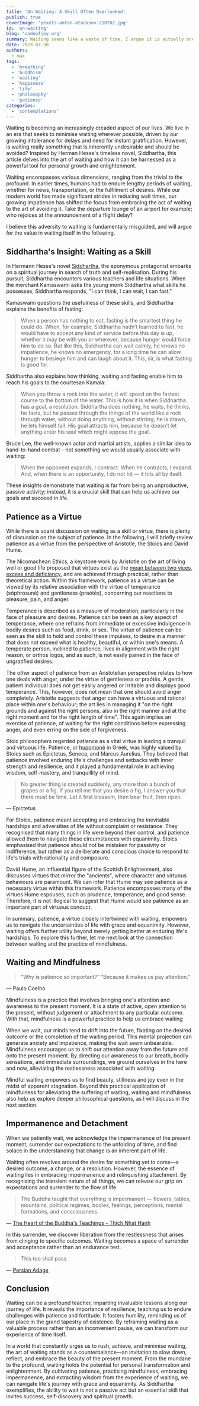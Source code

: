 ```yaml
---
title: 'On Waiting: A Skill Often Overlooked'
publish: true
coverImage: 'pexels-anton-atanasov-210782.jpg'
id: 'on-waiting'
blog: 'codeofjoy.org'
summary: Waiting seems like a waste of time. I argue it is actually one of the most powerful things we can learn.
date: 2023-07-30
authors:
  - max
tags:
  - 'breathing'
  - 'buddhism'
  - 'waiting'
  - 'happiness'
  - 'life'
  - 'philosophy'
  - 'patience'
categories:
  - 'contemplations'
---
```


Waiting is becoming an increasingly dreaded aspect of our lives. We live in an era that seeks to minimise waiting wherever possible, driven by our growing intolerance for delays and need for instant gratification. However, is waiting really something that is inherently undesirable and should be avoided? Inspired by Herman Hesse's timeless novel, Siddhartha, this article delves into the art of waiting and how it can be harnessed as a powerful tool for personal growth and enlightenment.

Waiting encompasses various dimensions, ranging from the trivial to the profound. In earlier times, humans had to endure lengthy periods of waiting, whether for news, transportation, or the fulfilment of desires. While our modern world has made significant strides in reducing wait times, our growing impatience has shifted the focus from embracing the act of waiting to the art of avoiding it. Take the departure lounge of an airport for example; who rejoices at the announcement of a flight delay? 

I believe this adversity to waiting is fundamentally misguided, and will argue for the value in waiting itself in the following.

## Siddhartha's Insight: Waiting as a Skill

In Hermann Hesse's novel [Siddhartha](https://en.wikipedia.org/wiki/Siddhartha_(novel)), the eponymous protagonist embarks on a spiritual journey in search of truth and self-realisation. During his pursuit, Siddhartha encounters various teachers and life situations. When the merchant Kamaswami asks the young monk Siddhartha what skills he possesses, Siddhartha responds, "I can think, I can wait, I can fast."

Kamaswami questions the usefulness of these skills, and Siddhartha explains the benefits of fasting:

>When a person has nothing to eat, fasting is the smartest thing he could do. When, for example, Siddhartha hadn’t learned to fast, he would have to accept any kind of service before this day is up, whether it may be with you or wherever, because hunger would force him to do so. But like this, Siddhartha can wait calmly, he knows no impatience, he knows no emergency, for a long time he can allow hunger to besiege him and can laugh about it. This, sir, is what fasting is good for.

Siddhartha also explains how thinking, waiting and fasting enable him to reach his goals to the courtesan Kamala:

> When you throw a rock into the water, it will speed on the fastest course to the bottom of the water. This is how it is when Siddhartha has a goal, a resolution. Siddhartha does nothing, he waits, he thinks, he fasts, but he passes through the things of the world like a rock through water, without doing anything, without stirring; he is drawn, he lets himself fall. His goal attracts him, because he doesn’t let anything enter his soul which might oppose the goal.

Bruce Lee, the well-known actor and martial artists, applies a similar idea to hand-to-hand combat - not something we would usually associate with waiting:

> When the opponent expands, I contract. When he contracts, I expand. And, when there is an opportunity, I do not hit — it hits all by itself.

These insights demonstrate that waiting is far from being an unproductive, passive activity; instead, it is a crucial skill that can help us achieve our goals and succeed in life.

## Patience as a Virtue

While there is scant discussion on waiting as a skill or virtue, there is plenty of discussion on the subject of patience. In the following, I will briefly review patience as a virtue from the perspective of Aristotle, the Stoics and David Hume.

The Nicomachean Ethics, a keystone work by Aristotle on the art of living well or good life proposed that virtues exist as the [mean between two vices, excess and deficiency](https://medium.com/practical-rationality/aristotles-strangely-restrictive-virtue-of-temperance-abef60f0ddcb), and are achieved through practical, rather than theoretical action. Within this framework, patience as a virtue can be viewed by its relative association with the virtue of temperance (sōphrosunē) and gentleness (praótēs), concerning our reactions to pleasure, pain, and anger.

Temperance is described as a measure of moderation, particularly in the face of pleasure and desires. Patience can be seen as a key aspect of temperance, where one refrains from immediate or excessive indulgence in bodily desires such as food, drink, or sex. The virtue of patience can be seen as the skill to hold and control these impulses, to desire in a manner that does not exceed what is healthy, beautiful, or within one's means. A temperate person, inclined to patience, lives in alignment with the right reason, or orthos logos, and as such, is not easily pained in the face of ungratified desires.

The other aspect of patience from an Aristotelian perspective relates to how one deals with anger, under the virtue of gentleness or praótēs. A gentle, patient individual does not get easily angered or irritable and displays good temperance. This, however, does not mean that one should avoid anger completely. Aristotle suggests that anger can have a virtuous and rational place within one's behaviour; the art lies in managing it "on the right grounds and against the right persons, also in the right manner and at the right moment and for the right length of time". This again implies an exercise of patience, of waiting for the right conditions before expressing anger, and even erring on the side of forgiveness.

Stoic philosophers regarded patience as a vital virtue in leading a tranquil and virtuous life. Patience, or [hupomonē](https://www.orbcfamily.org/blog/fruit-of-the-spirit/fruit-of-the-spirit-patience-and-why-it-is-important/) in Greek, was highly valued by Stoics such as Epictetus, Seneca, and Marcus Aurelius. They believed that patience involved enduring life's challenges and setbacks with inner strength and resilience, and it played a fundamental role in achieving wisdom, self-mastery, and tranquillity of mind.

> No greater thing is created suddenly, any more than a bunch of grapes or a fig. If you tell me that you desire a fig, I answer you that there must be time. Let it first blossom, then bear fruit, then ripen.

— Epictetus

For Stoics, patience meant accepting and embracing the inevitable hardships and adversities of life without complaint or resistance. They recognised that many things in life were beyond their control, and patience allowed them to navigate these circumstances with equanimity. Stoics emphasised that patience should not be mistaken for passivity or indifference, but rather as a deliberate and conscious choice to respond to life's trials with rationality and composure.

David Hume, an influential figure of the Scottish Enlightenment, also discusses virtues that mirror the "ancients", where character and virtuous behaviours are paramount. We can infer that Hume may see patience as a necessary virtue within this framework. Patience encompasses many of the virtues Hume espouses, such as prudence, temperance, and good sense. Therefore, it is not illogical to suggest that Hume would see patience as an important part of virtuous conduct.

In summary, patience, a virtue closely intertwined with waiting, empowers us to navigate the uncertainties of life with grace and equanimity. However, waiting offers further utility beyond merely getting better at enduring life's hardships. To explore this further, let me next look at the connection between waiting and the practice of mindfulness.

## Waiting and Mindfulness

> “Why is patience so important?”
> “Because it makes us pay attention.”

— Paulo Coelho

Mindfulness is a practice that involves bringing one's attention and awareness to the present moment. It is a state of active, open attention to the present, without judgement or attachment to any particular outcome. With that, mindfulness is a powerful practice to help us embrace waiting 

When we wait, our minds tend to drift into the future, fixating on the desired outcome or the completion of the waiting period. This mental projection can generate anxiety and impatience, making the wait seem unbearable. Mindfulness encourages us to shift our attention away from the future and onto the present moment. By directing our awareness to our breath, bodily sensations, and immediate surroundings, we ground ourselves in the here and now, alleviating the restlessness associated with waiting.

Mindful waiting empowers us to find beauty, stillness and joy even in the midst of apparent stagnation. Beyond this practical application of mindfulness for alleviating the suffering of waiting, waiting and mindfulness also help us explore deeper philosophical questions, as I will discuss in the next section.

## Impermanence and Detachment

When we patiently wait, we acknowledge the impermanence of the present moment, surrender our expectations to the unfolding of time, and find solace in the understanding that change is an inherent part of life.

Waiting often revolves around the desire for something yet to come—a desired outcome, a change, or a resolution. However, the essence of waiting lies in embracing impermanence and relinquishing attachment. By recognising the transient nature of all things, we can release our grip on expectations and surrender to the flow of life.

> The Buddha taught that everything is impermanent — flowers, tables, mountains, political regimes, bodies, feelings, perceptions, mental formations, and consciousness.

— [The Heart of the Buddha's Teachings - Thich Nhat Hanh](https://www.goodreads.com/review/show/2202433906)

In this surrender, we discover liberation from the restlessness that arises from clinging to specific outcomes. Waiting becomes a space of surrender and acceptance rather than an endurance test.

> This too shall pass.

— [Persian Adage](https://en.wikipedia.org/wiki/This_too_shall_pass)

## Conclusion

Waiting can be a profound teacher, imparting invaluable lessons along our journey of life. It reveals the importance of resilience, teaching us to endure challenges with patience and fortitude. It fosters humility, reminding us of our place in the grand tapestry of existence.  By reframing waiting as a valuable process rather than an inconvenient pause, we can transform our experience of time itself.

In a world that constantly urges us to rush, achieve, and minimise waiting, the art of waiting stands as a counterbalance—an invitation to slow down, reflect, and embrace the beauty of the present moment. From the mundane to the profound, waiting holds the potential for personal transformation and enlightenment. By cultivating patience, practising mindfulness, embracing impermanence, and extracting wisdom from the experience of waiting, we can navigate life's journey with grace and equanimity. As Siddhartha exemplifies, the ability to wait is not a passive act but an essential skill that invites success, self-discovery and spiritual growth.